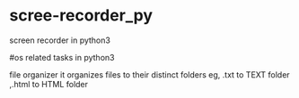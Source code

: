 # scree-recorder_py
screen recorder in python3
 <article class="markdown-body entry-content p-5" itemprop="text"><p>#os related tasks in python3</p>
<p>file organizer it organizes files to their distinct folders eg, .txt to TEXT folder ,.html to HTML folder</p>
<p><a target="_blank" rel="noopener noreferrer" href="https://github.com/addddd123/os-ubuntu--level-in-py/blob/Project-simples/a1.png"><img src="https://github.com/addddd123/os-ubuntu--level-in-py/raw/Project-simples/a1.png" alt="" style="max-width:100%;"></a></p>
</article>
